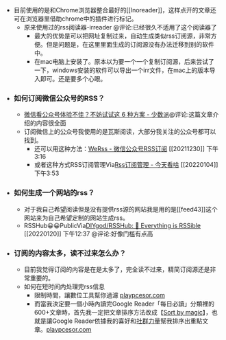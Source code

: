 - 目前使用的是和Chrome浏览器整合最好的[[Inoreader]]，这样点开的文章还可在浏览器里借助chrome中的插件进行标记。
    - 原来使用过的rss阅读器-irreader @评论:已经很久不适用了这个阅读器了
        - 最大的优势是可以把网址复制过来，自动生成类似rss订阅源，非常方便。但是问题是，在这里里面生成的订阅源没有办法迁移到别的软件中。
        - 在mac电脑上安装了。原本以为要一个一个复制订阅源，后来尝试了一下，windows安装的软件可以导出一个irr文件，在mac上的版本导入即可。还是要多个心眼。
- ### 如何订阅微信公众号的RSS？
    - [微信看公众号体验不佳？不妨试试这 6 种方案 - 少数派](https://sspai.com/post/56301)@评论:这篇文章介绍的内容很全面
    - 订阅微信上的公众号我使用的是瓦斯阅读，大部分我关注的公众号都可以找到。
        - 还可以用这种方法：[WeRss - 微信公众号RSS订阅](https://werss.app/) [[20211230]] 下午3:16
        - 或者这种方式RSS订阅管理Via[Rss订阅管理 - 今天看啥](http://www.jintiankansha.me/subscribe/rss/subscribed) [[20220104]] 下午3:53
- ### 如何生成一个网站的rss？
    - 对于我自己希望阅读但是没有提供rss源的网站我是用的是[[feed43]]这个网站来为自己希望定制的网站生成rss。
    - RSSHub😀😀PublicVia[DIYgod/RSSHub: 🍰 Everything is RSSible](https://github.com/DIYgod/RSSHub#/) [[20220120]] 下午12:37 @评论:好像门槛有点高
- ### 订阅的内容太多，读不过来怎么办？
    - 目前我觉得订阅的内容是在是太多了，完全读不过来，精简订阅源还是非常重要的。
    - 如何在短时间内处理完rss信息
        - 限制時間，讓數位工具幫你過濾 [playpcesor.com](http://www.playpcesor.com/2011/10/61000-google-reader.html)
        - 而當我決定要一個小時內讀完Google Reader「每日必讀」分類裡的600+文章時，首先我一定把文章排序方法改成【[Sort by magic](http://playpcesor.blogspot.com/2007/03/google-reader.html)】，也就是讓Google Reader依據我的喜好和[社群力量](http://playpcesor.blogspot.com/2011/06/google_29.html)幫我排序出重點文章。[playpcesor.com](http://www.playpcesor.com/2011/10/61000-google-reader.html)
